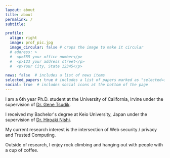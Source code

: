 ```yaml
---
layout: about
title: about
permalink: /
subtitle:

profile:
  align: right
  image: prof_pic.jpg
  image_circular: false # crops the image to make it circular
  # address: >
  #  <p>555 your office number</p>
  #  <p>123 your address street</p>
  #  <p>Your City, State 12345</p>

news: false  # includes a list of news items
selected_papers: true # includes a list of papers marked as "selected={true}"
social: true  # includes social icons at the bottom of the page
---
```


I am a 6th year Ph.D. student at the University of California, Irvine under the supervision of [Dr. Gene Tsudik](https://www.ics.uci.edu/~gts/).

I received my Bachelor's degree at Keio University, Japan under the supervision of [Dr. Hiroaki Nishi](http://www.west.sd.keio.ac.jp/in-english).

My current research interest is the intersection of Web security / privacy and Trusted Computing.

Outside of research, I enjoy rock climbing and hanging out with people with a cup of coffee.
